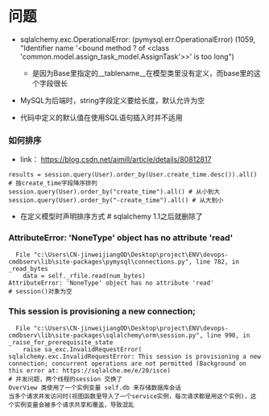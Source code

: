 # 问题
- sqlalchemy.exc.OperationalError: (pymysql.err.OperationalError) (1059, "Identifier name '<bound method ? of <class 'common.model.assign_task_model.AssignTask'>>' is too long")
  - 是因为Base里指定的__tablename__在模型类里没有定义，而base里的这个字段很长

- MySQL为后端时，string字段定义要给长度，默认允许为空
- 代码中定义的默认值在使用SQL语句插入时并不适用
### 如何排序
- link： https://blog.csdn.net/aimill/article/details/80812817
```
results = session.query(User).order_by(User.create_time.desc()).all() # 按create_time字段降序排列
session.query(User).order_by("create_time").all() # 从小到大
session.query(User).order_by("-create_time").all() # 从大到小
```
- 在定义模型时声明排序方式 # sqlalchemy 1.1之后就删除了

### AttributeError: 'NoneType' object has no attribute 'read'
```
  File "c:\Users\CN-jinweijiangOD\Desktop\project\ENV\devops-cmdbserv\lib\site-packages\pymysql\connections.py", line 782, in _read_bytes
    data = self._rfile.read(num_bytes)
AttributeError: 'NoneType' object has no attribute 'read'
# session()对象为空
```

### This session is provisioning a new connection;
```
  File "c:\Users\CN-jinweijiangOD\Desktop\project\ENV\devops-cmdbserv\lib\site-packages\sqlalchemy\orm\session.py", line 990, in _raise_for_prerequisite_state
    raise sa_exc.InvalidRequestError(
sqlalchemy.exc.InvalidRequestError: This session is provisioning a new connection; concurrent operations are not permitted (Background on this error at: https://sqlalche.me/e/20/isce)
# 并发问题，两个线程的session 交换了
OverView 类使用了一个实例变量 self.db 来存储数据库会话
当多个请求并发访问时(视图函数里导入了一个service实例，每次请求都是用这个实例)，这个实例变量会被多个请求共享和覆盖，导致混乱
```
